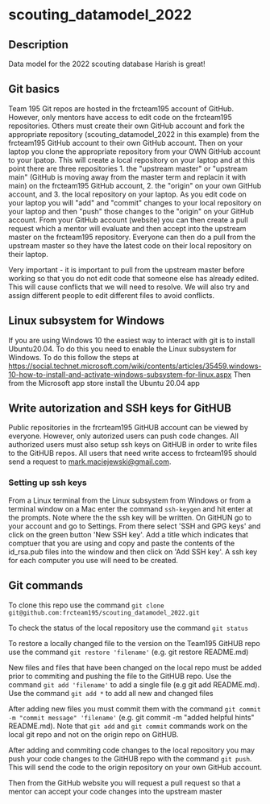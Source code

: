 # scouting_datamodel_2022
## Description
Data model for the 2022 scouting database
Harish is great!
## Git basics
Team 195 Git repos are hosted in the frcteam195 account of GitHub. However, only mentors have 
access to edit code on the frcteam195 repositories. Others must create their own GitHub account 
and fork the appropriate repository  (scouting_datamodel_2022 in this example) from the frcteam195 
GitHub account to their own GitHub account. Then on your laptop you clone the appropriate repository 
from your OWN GitHub account to your lpatop. This will create a local repository on your laptop and 
at this point there are three repositories 1. the "upstream master" or "upstream main" (GitHub is 
moving away from the master term and replacin it with main) on the frcteam195 GitHub account, 2. the 
"origin" on your own GitHub account, and 3. the local repository on your laptop. As you edit code on 
your laptop you will "add" and "commit" changes to your local repository on your laptop and then 
"push" those changes to the "origin" on your GitHub account. From your GitHub account (website) you 
can then create a pull request which a mentor will evaluate and then accept into the upstream master 
on the frcteam195 repository. Everyone can then do a pull from the upstream master so they have the 
latest code on their local repository on their laptop.

Very important - it is important to pull from the upstream master before working so that you do not 
edit code that someone else has already edited. This will cause conflicts that we will need to resolve. 
We will also try and assign different people to edit different files to avoid conflicts.

## Linux subsystem for Windows
If you are using Windows 10 the easiest way to interact with git is to install Ubuntu20.04. To do
this you need to enable the Linux subsystem for Windows. To do this follow the steps at
https://social.technet.microsoft.com/wiki/contents/articles/35459.windows-10-how-to-install-and-activate-windows-subsystem-for-linux.aspx
Then from the Microsoft app store install the Ubuntu 20.04 app

## Write autorization and SSH keys for GitHUB
Public repositories in the frcrteam195 GitHUB account can be viewed by everyone. However, only
autorized users can push code changes. All authorized users must also setup ssh keys on GitHUB
in order to write files to the GitHUB repos.
All users that need write access to frcteam195 should send a request to mark.maciejewski@gmail.com.

### Setting up ssh keys
From a Linux terminal from the Linux subsystem from Windows or from a terminal window on a Mac 
enter the command `ssh-keygen` and hit enter at the prompts. Note where the the ssh key will be
written.
On GitHUN go to your account and go to Settings. From there select 'SSH and GPG keys' and click on the 
green button 'New SSH key'. Add a title which indicates that comptuer that you are using and copy and
paste the contents of the id_rsa.pub files into the window and then click on 'Add SSH key'. A ssh key
for each computer you use will need to be created.

## Git commands
To clone this repo use the command `git clone git@github.com:frcteam195/scouting_datamodel_2022.git`

To check the status of the local repository use the command `git status`

To restore a locally changed file to the version on the Team195 GitHUB repo
use the command `git restore 'filename'` (e.g. git restore README.md)

New files and files that have been changed on the local repo must be added
prior to commiting and pushing the file to the GitHUB repo. Use the command
`git add 'filename'` to add a single file (e.g git add README.md). Use the
command `git add *` to add all new and changed files

After adding new files you must commit them with the command `git commit -m "commit
message" 'filename'` (e.g. git commit -m "added helpful hints" README.md). Note that 
`git add` and `git commit` commands work on the local git repo and not on the origin
repo on GitHUB.

After adding and commiting code changes to the local repository you may push your
code changes to the GitHUB repo with the command `git push`. This will send the code to the origin 
repository on your own GitHub account. 

Then from the GitHub website you will request a pull request so that a mentor can accept your 
code changes into the upstream master

